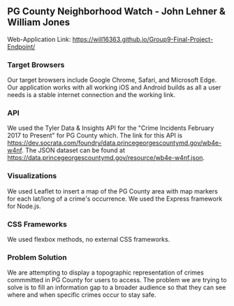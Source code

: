 ## PG County Neighborhood Watch - John Lehner & William Jones

Web-Application Link: https://will16363.github.io/Group9-Final-Project-Endpoint/

### Target Browsers
Our target browsers include Google Chrome, Safari, and Microsoft Edge. Our application works with all working iOS and Android builds as all a user needs is a stable internet connection and the working link.

### API
We used the Tyler Data & Insights API for the "Crime Incidents February 2017 to Present" for PG County which. The link for this API is https://dev.socrata.com/foundry/data.princegeorgescountymd.gov/wb4e-w4nf. The JSON dataset can be found at https://data.princegeorgescountymd.gov/resource/wb4e-w4nf.json.

### Visualizations
We used Leaflet to insert a map of the PG County area with map markers for each lat/long of a crime's occurrence. We used the Express framework for Node.js.

### CSS Frameworks
We used flexbox methods, no external CSS frameworks. 

### Problem Solution
We are attempting to display a topographic representation of crimes commmitted in PG County for users to access. The problem we are trying to solve is to fill an information gap to a broader audience so that they can see where and when specific crimes occur to stay safe. 
